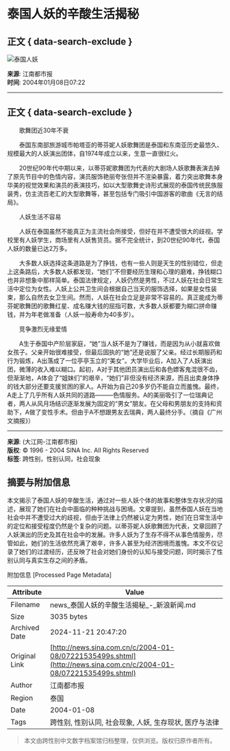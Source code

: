 # 泰国人妖的辛酸生活揭秘

## 正文 { data-search-exclude }


![泰国人妖](http://image2.sina.com.cn/dy/2000-11-18/31/1_1-31-479_2003031713354.JPG)

**来源**: 江南都市报  
**时间**: 2004年01月08日07:22  

---

## 正文 { data-search-exclude }

　　歌舞团近30年不衰

　　泰国东南部旅游城市帕塔亚的蒂芬妮人妖歌舞团是泰国和东南亚历史最悠久、规模最大的人妖演出团体，自1974年成立以来，生意一直很红火。

　　20世纪90年代中期以来，以蒂芬妮歌舞团为代表的大剧场人妖歌舞表演去掉了原先节目中的色情内容，演员服饰艳丽夸张但并不渲染暴露，着力突出歌舞本身华美的视觉效果和演员的表演技巧，如以大型歌舞史诗形式展现的泰国传统民族服装秀，仿主流百老汇的大型歌舞等，甚至包括专门吸引中国游客的歌曲《无言的结局》。

　　人妖生活不容易

　　人妖在泰国虽然不能真正为主流社会所接受，但好在并不遭受很大的歧视。学校里有人妖学生，商场里有人妖售货员。据不完全统计，到20世纪90年代，泰国人妖的数量已达2万多。

　　大多数人妖选择这条道路是为了挣钱，也有一些人则是天生的性别错位，但走上这条路后，大多数人妖都发现，“她们”不但要经历生理和心理的磨难，挣钱糊口也并非想象中那样简单。泰国法律规定，人妖仍然是男性，不过人妖在社会日常生活中定位为女性。人妖上公共卫生间会根据自己当天的服饰选择，如果是女性装束，那么自然去女卫生间。然而，人妖在社会立足是非常不容易的。真正能成为蒂芬妮歌舞团的歌舞红星、成名赚大钱的屈指可数，大多数人妖都要为糊口拼命赚钱，并为年老做准备（人妖一般寿命为40多岁）。

　　竞争激烈无缘爱情

　　A生于泰国中产阶层家庭，“她”当人妖不是为了赚钱，而是因为从小就喜欢做女孩子。父亲开始很难接受，但最后固执的“她”还是说服了父亲。经过长期服药和行为锻炼，A出落成了一位亭亭玉立的“美女”。大学毕业后，A加入了人妖演出团，微薄的收入难以糊口。起初，A对于其他团员演出后和各色嫖客鬼混很不齿，但渐渐地，A体会了“姐妹们”的艰辛，“她们”非但没有经济来源，而且出卖身体挣的钱大部分还要支援贫困的家人。A开始为自己20多岁仍不能自立而羞愧。最终，A走上了几乎所有人妖共同的道路———色情服务。A的美丽吸引了一位瑞典记者，两人从风月场结识逐渐发展为固定的“男女”朋友。在父母和男朋友的支持和资助下，A做了变性手术。但由于A不想跟男友去瑞典，两人最终分手。（摘自《广州文摘报》）

---

**来源**: (大江网-江南都市报)  
**版权**: © 1996 - 2004 SINA Inc. All Rights Reserved  
**标签**: 跨性别，性别认同，社会现象  


## 摘要与附加信息

<!-- tcd_abstract -->
本文揭示了泰国人妖的辛酸生活，通过对一些人妖个体的故事和整体生存状况的描述，展现了她们在社会中面临的种种挑战与困境。文章提到，虽然泰国人妖在当地社会中并不遭受过大的歧视，但由于法律上仍然被认定为男性，她们在日常生活中的定位和接受程度仍然是个复杂的问题。以蒂芬妮人妖歌舞团为代表，文章回顾了人妖演出的历史及其在社会中的发展。许多人妖为了生存不得不从事色情服务，尽管如此，她们的生活依然充满了艰辛，许多人甚至为经济困境而羞愧。本文不仅记录了她们的过渡经历，还反映了社会对她们身份的认知与接受问题，同时揭示了性别认同与真实生存之间的矛盾。
<!-- tcd_abstract_end -->

附加信息 [Processed Page Metadata]

| Attribute       | Value                                  |
|-----------------|----------------------------------------|
| Filename        | news_泰国人妖的辛酸生活揭秘_-_新浪新闻.md                             |
| Size            | 3035 bytes                           |
| Archived Date   | 2024-11-21 20:47:20                             |
| Original Link   | [http://news.sina.com.cn/c/2004-01-08/07221535499s.shtml](http://news.sina.com.cn/c/2004-01-08/07221535499s.shtml)                       |
| Author          | 江南都市报                               |
| Region          | 泰国                               |
| Date            | 2004-01-08                                 |
| Tags            | 跨性别, 性别认同, 社会现象, 人妖, 生存现状, 医疗与法律                                 |
>
> 本文由跨性别中文数字档案馆归档整理，仅供浏览。版权归原作者所有。
>